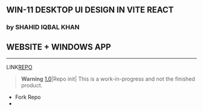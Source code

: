 ##  WIN-11 DESKTOP UI DESIGN IN VITE REACT
### by SHAHID IQBAL KHAN
## WEBSITE + WINDOWS APP

-------------------------------------------------------
LINK[REPO](https://github.com/blueedgetechno/win11React)
> **Warning** [1.0](✓)|Repo init|
> This is a work-in-progress and not the finished product.
>
- Fork Repo
-	